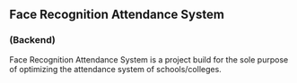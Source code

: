 <div id="content">
  <div id="intro">
    <h2>Face Recognition Attendance System</h2><h3>(Backend)</h3>
    <p>Face Recognition Attendance System is a project build for the sole purpose of optimizing the attendance system of schools/colleges.</p>
    
